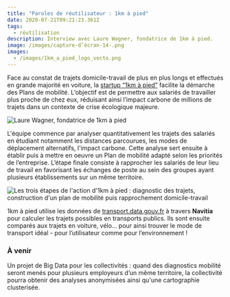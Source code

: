 ```yaml
---
title: "Paroles de réutilisateur : 1km à pied"
date: 2020-07-21T09:21:23.361Z
tags:
  - réutilisation
description: Interview avec Laure Wagner, fondatrice de 1km à pied.
image: /images/capture-d’écran-14-.png
images:
  - /images/1km_a_pied_logo_vecto.png
---
```

<!--StartFragment-->

Face au constat de trajets domicile-travail de plus en plus longs et effectués en grande majorité en voiture, la [startup “1km à pied”](https://www.1kmapied.com/) facilite la démarche des Plans de mobilité. L’objectif est de permettre aux salariés de travailler plus proche de chez eux, réduisant ainsi l’impact carbone de millions de trajets dans un contexte de crise écologique majeure.

![Laure Wagner, fondatrice de 1km à pied](/images/stand-1km-a-pied.jpg "Laure Wagner, fondatrice de 1km à pied")

L'équipe commence par analyser quantitativement les trajets des salariés en étudiant notamment les distances parcourues, les modes de déplacement alternatifs, l'impact carbone. Cette analyse sert ensuite à établir puis à mettre en oeuvre un Plan de mobilité adapté selon les priorités de l’entreprise. L’étape finale consiste à rapprocher les salariés de leur lieu de travail en favorisant les échanges de poste au sein des groupes ayant plusieurs établissements sur un même territoire.

![Les trois étapes de l'action d'1km à pied : diagnostic des trajets, construction d'un plan de mobilité puis rapprochement domicile-travail](/images/3-etapes-1km-a-pied.png "Les trois étapes d'action de la startup ")

1km à pied utilise les données de [transport.data.gouv.fr](https://transport.data.gouv.fr/) à travers **Navitia** pour calculer les trajets possibles en transports publics. Ils sont ensuite comparés aux trajets en voiture, vélo… pour ainsi trouver le mode de transport idéal - pour l’utilisateur comme pour l’environnement ! 

### À venir

<!--StartFragment-->

Un projet de Big Data pour les collectivités : quand des diagnostics mobilité seront menés pour plusieurs employeurs d’un même territoire, la collectivité pourra obtenir des analyses anonymisées ainsi qu'une cartographie clusterisée.

<!--EndFragment-->

<!--EndFragment-->